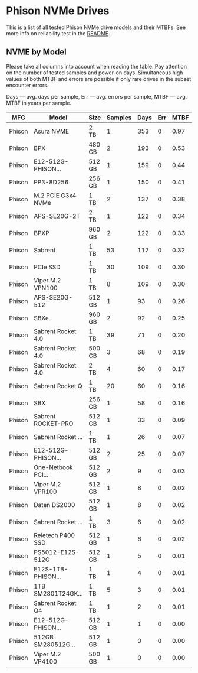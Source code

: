 Phison NVMe Drives
==================

This is a list of all tested Phison NVMe drive models and their MTBFs. See more
info on reliability test in the [README](https://github.com/linuxhw/SMART).

NVME by Model
------------

Please take all columns into account when reading the table. Pay attention on the
number of tested samples and power-on days. Simultaneous high values of both MTBF
and errors are possible if only rare drives in the subset encounter errors.

Days — avg. days per sample,
Err  — avg. errors per sample,
MTBF — avg. MTBF in years per sample.

| MFG       | Model              | Size   | Samples | Days  | Err   | MTBF   |
|-----------|--------------------|--------|---------|-------|-------|--------|
| Phison    | Asura NVME         | 2 TB   | 1       | 353   | 0     | 0.97   |
| Phison    | BPX                | 480 GB | 2       | 193   | 0     | 0.53   |
| Phison    | E12-512G-PHISON... | 512 GB | 1       | 159   | 0     | 0.44   |
| Phison    | PP3-8D256          | 256 GB | 1       | 150   | 0     | 0.41   |
| Phison    | M.2 PCIE G3x4 NVMe | 1 TB   | 2       | 137   | 0     | 0.38   |
| Phison    | APS-SE20G-2T       | 2 TB   | 1       | 122   | 0     | 0.34   |
| Phison    | BPXP               | 960 GB | 2       | 122   | 0     | 0.33   |
| Phison    | Sabrent            | 1 TB   | 53      | 117   | 0     | 0.32   |
| Phison    | PCIe SSD           | 1 TB   | 30      | 109   | 0     | 0.30   |
| Phison    | Viper M.2 VPN100   | 1 TB   | 8       | 109   | 0     | 0.30   |
| Phison    | APS-SE20G-512      | 512 GB | 1       | 93    | 0     | 0.26   |
| Phison    | SBXe               | 960 GB | 2       | 92    | 0     | 0.25   |
| Phison    | Sabrent Rocket 4.0 | 1 TB   | 39      | 71    | 0     | 0.20   |
| Phison    | Sabrent Rocket 4.0 | 500 GB | 3       | 68    | 0     | 0.19   |
| Phison    | Sabrent Rocket 4.0 | 2 TB   | 4       | 60    | 0     | 0.17   |
| Phison    | Sabrent Rocket Q   | 1 TB   | 20      | 60    | 0     | 0.16   |
| Phison    | SBX                | 256 GB | 1       | 58    | 0     | 0.16   |
| Phison    | Sabrent ROCKET-PRO | 512 GB | 1       | 33    | 0     | 0.09   |
| Phison    | Sabrent Rocket ... | 1 TB   | 1       | 26    | 0     | 0.07   |
| Phison    | E12-512G-PHISON... | 512 GB | 2       | 25    | 0     | 0.07   |
| Phison    | One-Netbook PCI... | 512 GB | 2       | 9     | 0     | 0.03   |
| Phison    | Viper M.2 VPR100   | 512 GB | 1       | 8     | 0     | 0.02   |
| Phison    | Daten DS2000       | 512 GB | 1       | 8     | 0     | 0.02   |
| Phison    | Sabrent Rocket ... | 1 TB   | 3       | 6     | 0     | 0.02   |
| Phison    | Reletech P400 SSD  | 512 GB | 1       | 6     | 0     | 0.02   |
| Phison    | PS5012-E12S-512G   | 512 GB | 1       | 5     | 0     | 0.01   |
| Phison    | E12S-1TB-PHISON... | 1 TB   | 1       | 4     | 0     | 0.01   |
| Phison    | 1TB SM2801T24GK... | 1 TB   | 5       | 3     | 0     | 0.01   |
| Phison    | Sabrent Rocket Q4  | 1 TB   | 1       | 2     | 0     | 0.01   |
| Phison    | E12-512G-PHISON... | 512 GB | 1       | 1     | 0     | 0.00   |
| Phison    | 512GB SM280512G... | 512 GB | 1       | 0     | 0     | 0.00   |
| Phison    | Viper M.2 VP4100   | 500 GB | 1       | 0     | 0     | 0.00   |
